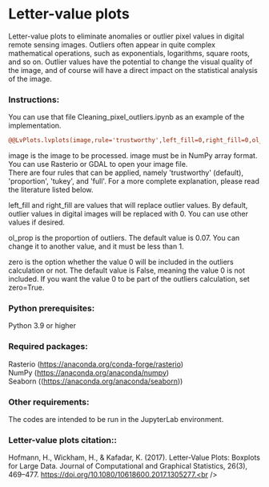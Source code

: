 # Letter-value plots
Letter-value plots to eliminate anomalies or outlier pixel values ​​in digital remote sensing images. Outliers often appear in quite complex mathematical operations, such as exponentials, logarithms, square roots, and so on. Outlier values ​​have the potential to change the visual quality of the image, and of course will have a direct impact on the statistical analysis of the image.

### Instructions:

You can use that file Cleaning_pixel_outliers.ipynb as an example of the implementation.<br/>

```diff
@@LvPlots.lvplots(image,rule='trustworthy',left_fill=0,right_fill=0,ol_prop=0.07,zero=False)<br/>@@
```

image is the image to be processed. image must be in NumPy array format. You can use Rasterio or GDAL to open your image file.<br/>
There are four rules that can be applied, namely 'trustworthy' (default), 'proportion', 'tukey', and 'full'. For a more complete explanation, please read the literature listed below.<br/>

left_fill and right_fill are values ​​that will replace outlier values. By default, outlier values ​​in digital images will be replaced with 0. You can use other values ​​if desired.<br/>

ol_prop is the proportion of outliers. The default value is 0.07. You can change it to another value, and it must be less than 1.<br/>

zero is the option whether the value 0 will be included in the outliers calculation or not. The default value is False, meaning the value 0 is not included. If you want the value 0 to be part of the outliers calculation, set zero=True.<br/>

### Python prerequisites:<br />
Python 3.9 or higher<br />

### Required packages:<br />
Rasterio (https://anaconda.org/conda-forge/rasterio)<br/>
NumPy (https://anaconda.org/anaconda/numpy)<br/>
Seaborn ((https://anaconda.org/anaconda/seaborn))<br/>

### Other requirements:<br />
The codes are intended to be run in the JupyterLab environment.<br />

### Letter-value plots citation::<br />
Hofmann, H., Wickham, H., & Kafadar, K. (2017). Letter-Value Plots: Boxplots for Large Data. Journal of Computational and Graphical Statistics, 26(3), 469–477. https://doi.org/10.1080/10618600.2017.1305277.<br />
